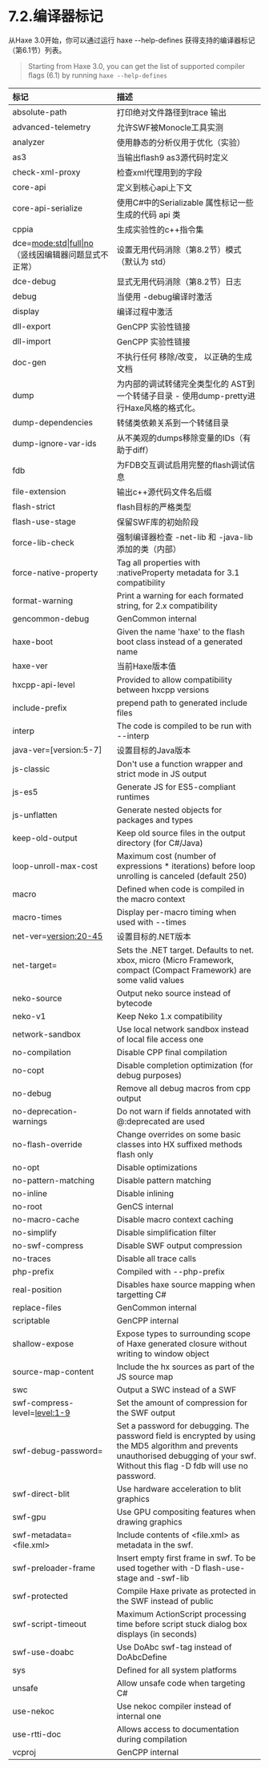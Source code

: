 # 7.2.编译器标记

从Haxe 3.0开始，你可以通过运行 haxe --help-defines 获得支持的编译器标记（第6.1节）列表。

> Starting from Haxe 3.0, you can get the list of supported compiler ﬂags (6.1) by running `haxe --help-defines`

| 标记                                                         | 描述                                                         |
| :----------------------------------------------------------- | :----------------------------------------------------------- |
| absolute-path                                                | 打印绝对文件路径到trace 输出                                 |
| advanced-telemetry                                           | 允许SWF被Monocle工具实测                                     |
| analyzer                                                     | 使用静态的分析仪用于优化（实验）                             |
| as3                                                          | 当输出flash9 as3源代码时定义                                 |
| check-xml-proxy                                              | 检查xml代理用到的字段                                        |
| core-api                                                     | 定义到核心api上下文                                          |
| core-api-serialize                                           | 使用C#中的Serializable 属性标记一些生成的代码 api 类         |
| cppia                                                        | 生成实验性的c++指令集                                        |
| dce=[mode:std\|full\|no](mode:std\|full\|no) （竖线因编辑器问题显式不正常） | 设置无用代码消除（第8.2节）模式（默认为 std）                |
| dce-debug                                                    | 显式无用代码消除（第8.2节）日志                              |
| debug                                                        | 当使用 -debug编译时激活                                      |
| display                                                      | 编译过程中激活                                               |
| dll-export                                                   | GenCPP 实验性链接                                            |
| dll-import                                                   | GenCPP 实验性链接                                            |
| doc-gen                                                      | 不执行任何 移除/改变， 以正确的生成文档                      |
| dump                                                         | 为内部的调试转储完全类型化的 AST到一个转储子目录 - 使用dump-pretty进行Haxe风格的格式化。 |
| dump-dependencies                                            | 转储类依赖关系到一个转储目录                                 |
| dump-ignore-var-ids                                          | 从不美观的dumps移除变量的IDs（有助于diff）                   |
| fdb                                                          | 为FDB交互调试启用完整的flash调试信息                         |
| file-extension                                               | 输出c++源代码文件名后缀                                      |
| flash-strict                                                 | flash目标的严格类型                                          |
| flash-use-stage                                              | 保留SWF库的初始阶段                                          |
| force-lib-check                                              | 强制编译器检查 -net-lib 和 -java-lib 添加的类（内部）        |
| force-native-property                                        | Tag all properties with :nativeProperty metadata for 3.1 compatibility |
| format-warning                                               | Print a warning for each formated string, for 2.x compatibility |
| gencommon-debug                                              | GenCommon internal                                           |
| haxe-boot                                                    | Given the name 'haxe' to the flash boot class instead of a generated name |
| haxe-ver                                                     | 当前Haxe版本值                                               |
| hxcpp-api-level                                              | Provided to allow compatibility between hxcpp versions       |
| include-prefix                                               | prepend path to generated include files                      |
| interp                                                       | The code is compiled to be run with --interp                 |
| java-ver=[version:5-7]                                       | 设置目标的Java版本                                           |
| js-classic                                                   | Don't use a function wrapper and strict mode in JS output    |
| js-es5                                                       | Generate JS for ES5-compliant runtimes                       |
| js-unflatten                                                 | Generate nested objects for packages and types               |
| keep-old-output                                              | Keep old source files in the output directory (for C#/Java)  |
| loop-unroll-max-cost                                         | Maximum cost (number of expressions * iterations) before loop unrolling is canceled (default 250) |
| macro                                                        | Defined when code is compiled in the macro context           |
| macro-times                                                  | Display per-macro timing when used with --times              |
| net-ver=[version:20-45](version:20-45)                       | 设置目标的.NET版本                                           |
| net-target=                                                  | Sets the .NET target. Defaults to net. xbox, micro (Micro Framework, compact (Compact Framework) are some valid values |
| neko-source                                                  | Output neko source instead of bytecode                       |
| neko-v1                                                      | Keep Neko 1.x compatibility                                  |
| network-sandbox                                              | Use local network sandbox instead of local file access one   |
| no-compilation                                               | Disable CPP final compilation                                |
| no-copt                                                      | Disable completion optimization (for debug purposes)         |
| no-debug                                                     | Remove all debug macros from cpp output                      |
| no-deprecation-warnings                                      | Do not warn if fields annotated with @:deprecated are used   |
| no-flash-override                                            | Change overrides on some basic classes into HX suffixed methods flash only |
| no-opt                                                       | Disable optimizations                                        |
| no-pattern-matching                                          | Disable pattern matching                                     |
| no-inline                                                    | Disable inlining                                             |
| no-root                                                      | GenCS internal                                               |
| no-macro-cache                                               | Disable macro context caching                                |
| no-simplify                                                  | Disable simplification filter                                |
| no-swf-compress                                              | Disable SWF output compression                               |
| no-traces                                                    | Disable all trace calls                                      |
| php-prefix                                                   | Compiled with --php-prefix                                   |
| real-position                                                | Disables haxe source mapping when targetting C#              |
| replace-files                                                | GenCommon internal                                           |
| scriptable                                                   | GenCPP internal                                              |
| shallow-expose                                               | Expose types to surrounding scope of Haxe generated closure without writing to window object |
| source-map-content                                           | Include the hx sources as part of the JS source map          |
| swc                                                          | Output a SWC instead of a SWF                                |
| swf-compress-level=[level:1-9](level:1-9)                    | Set the amount of compression for the SWF output             |
| swf-debug-password=                                          | Set a password for debugging. The password field is encrypted by using the MD5 algorithm and prevents unauthorised debugging of your swf. Without this flag -D fdb will use no password. |
| swf-direct-blit                                              | Use hardware acceleration to blit graphics                   |
| swf-gpu                                                      | Use GPU compositing features when drawing graphics           |
| swf-metadata=<file.xml>                                      | Include contents of <file.xml> as metadata in the swf.       |
| swf-preloader-frame                                          | Insert empty first frame in swf. To be used together with -D flash-use-stage and -swf-lib |
| swf-protected                                                | Compile Haxe private as protected in the SWF instead of public |
| swf-script-timeout                                           | Maximum ActionScript processing time before script stuck dialog box displays (in seconds) |
| swf-use-doabc                                                | Use DoAbc swf-tag instead of DoAbcDefine                     |
| sys                                                          | Defined for all system platforms                             |
| unsafe                                                       | Allow unsafe code when targeting C#                          |
| use-nekoc                                                    | Use nekoc compiler instead of internal one                   |
| use-rtti-doc                                                 | Allows access to documentation during compilation            |
| vcproj                                                       | GenCPP internal                                              |